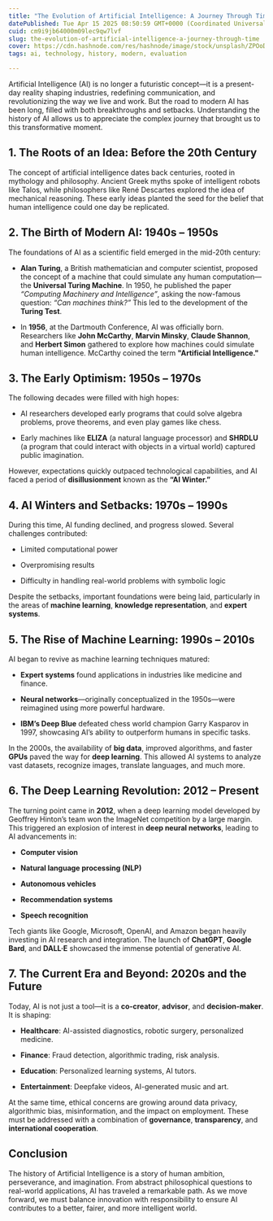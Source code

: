 ```yaml
---
title: "The Evolution of Artificial Intelligence: A Journey Through Time"
datePublished: Tue Apr 15 2025 08:50:59 GMT+0000 (Coordinated Universal Time)
cuid: cm9i9jb64000m09lec9qw7lvf
slug: the-evolution-of-artificial-intelligence-a-journey-through-time
cover: https://cdn.hashnode.com/res/hashnode/image/stock/unsplash/ZPOoDQc8yMw/upload/92bfb66bbce603d1fd15df1ed54ce7c4.jpeg
tags: ai, technology, history, modern, evaluation

---
```


Artificial Intelligence (AI) is no longer a futuristic concept—it is a present-day reality shaping industries, redefining communication, and revolutionizing the way we live and work. But the road to modern AI has been long, filled with both breakthroughs and setbacks. Understanding the history of AI allows us to appreciate the complex journey that brought us to this transformative moment.

## **1\. The Roots of an Idea: Before the 20th Century**

The concept of artificial intelligence dates back centuries, rooted in mythology and philosophy. Ancient Greek myths spoke of intelligent robots like Talos, while philosophers like René Descartes explored the idea of mechanical reasoning. These early ideas planted the seed for the belief that human intelligence could one day be replicated.

## **2\. The Birth of Modern AI: 1940s – 1950s**

The foundations of AI as a scientific field emerged in the mid-20th century:

* **Alan Turing**, a British mathematician and computer scientist, proposed the concept of a machine that could simulate any human computation—the **Universal Turing Machine**. In 1950, he published the paper *“Computing Machinery and Intelligence”*, asking the now-famous question: *“Can machines think?”* This led to the development of the **Turing Test**.
    
* In **1956**, at the Dartmouth Conference, AI was officially born. Researchers like **John McCarthy**, **Marvin Minsky**, **Claude Shannon**, and **Herbert Simon** gathered to explore how machines could simulate human intelligence. McCarthy coined the term **"Artificial Intelligence."**
    

## **3\. The Early Optimism: 1950s – 1970s**

The following decades were filled with high hopes:

* AI researchers developed early programs that could solve algebra problems, prove theorems, and even play games like chess.
    
* Early machines like **ELIZA** (a natural language processor) and **SHRDLU** (a program that could interact with objects in a virtual world) captured public imagination.
    

However, expectations quickly outpaced technological capabilities, and AI faced a period of **disillusionment** known as the **“AI Winter.”**

## **4\. AI Winters and Setbacks: 1970s – 1990s**

During this time, AI funding declined, and progress slowed. Several challenges contributed:

* Limited computational power
    
* Overpromising results
    
* Difficulty in handling real-world problems with symbolic logic
    

Despite the setbacks, important foundations were being laid, particularly in the areas of **machine learning**, **knowledge representation**, and **expert systems**.

## **5\. The Rise of Machine Learning: 1990s – 2010s**

AI began to revive as machine learning techniques matured:

* **Expert systems** found applications in industries like medicine and finance.
    
* **Neural networks**—originally conceptualized in the 1950s—were reimagined using more powerful hardware.
    
* **IBM’s Deep Blue** defeated chess world champion Garry Kasparov in 1997, showcasing AI’s ability to outperform humans in specific tasks.
    

In the 2000s, the availability of **big data**, improved algorithms, and faster **GPUs** paved the way for **deep learning**. This allowed AI systems to analyze vast datasets, recognize images, translate languages, and much more.

## **6\. The Deep Learning Revolution: 2012 – Present**

The turning point came in **2012**, when a deep learning model developed by Geoffrey Hinton’s team won the ImageNet competition by a large margin. This triggered an explosion of interest in **deep neural networks**, leading to AI advancements in:

* **Computer vision**
    
* **Natural language processing (NLP)**
    
* **Autonomous vehicles**
    
* **Recommendation systems**
    
* **Speech recognition**
    

Tech giants like Google, Microsoft, OpenAI, and Amazon began heavily investing in AI research and integration. The launch of **ChatGPT**, **Google Bard**, and **DALL·E** showcased the immense potential of generative AI.

## **7\. The Current Era and Beyond: 2020s and the Future**

Today, AI is not just a tool—it is a **co-creator**, **advisor**, and **decision-maker**. It is shaping:

* **Healthcare**: AI-assisted diagnostics, robotic surgery, personalized medicine.
    
* **Finance**: Fraud detection, algorithmic trading, risk analysis.
    
* **Education**: Personalized learning systems, AI tutors.
    
* **Entertainment**: Deepfake videos, AI-generated music and art.
    

At the same time, ethical concerns are growing around data privacy, algorithmic bias, misinformation, and the impact on employment. These must be addressed with a combination of **governance**, **transparency**, and **international cooperation**.

## **Conclusion**

The history of Artificial Intelligence is a story of human ambition, perseverance, and imagination. From abstract philosophical questions to real-world applications, AI has traveled a remarkable path. As we move forward, we must balance innovation with responsibility to ensure AI contributes to a better, fairer, and more intelligent world.